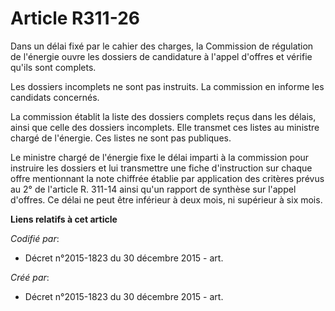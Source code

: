 # Article R311-26

Dans un délai fixé par le cahier des charges, la Commission de régulation de l'énergie ouvre les dossiers de candidature à
l'appel d'offres et vérifie qu'ils sont complets.

Les dossiers incomplets ne sont pas instruits. La commission en informe les candidats concernés.

La commission établit la liste des dossiers complets reçus dans les délais, ainsi que celle des dossiers incomplets. Elle
transmet ces listes au ministre chargé de l'énergie. Ces listes ne sont pas publiques.

Le ministre chargé de l'énergie fixe le délai imparti à la commission pour instruire les dossiers et lui transmettre une
fiche d'instruction sur chaque offre mentionnant la note chiffrée établie par application des critères prévus au 2° de
l'article R. 311-14 ainsi qu'un rapport de synthèse sur l'appel d'offres. Ce délai ne peut être inférieur à deux mois, ni
supérieur à six mois.

**Liens relatifs à cet article**

_Codifié par_:

  - Décret n°2015-1823 du 30 décembre 2015 - art.

_Créé par_:

  - Décret n°2015-1823 du 30 décembre 2015 - art.
